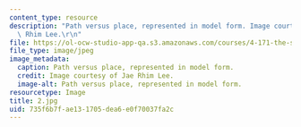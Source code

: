 ```yaml
---
content_type: resource
description: "Path versus place, represented in model form. Image courtesy of Jae\
  \ Rhim Lee.\r\n"
file: https://ol-ocw-studio-app-qa.s3.amazonaws.com/courses/4-171-the-space-between-workshop-fall-2004/735f6b7fae131705dea6e0f70037fa2c_2.jpg
file_type: image/jpeg
image_metadata:
  caption: Path versus place, represented in model form.
  credit: Image courtesy of Jae Rhim Lee.
  image-alt: Path versus place, represented in model form.
resourcetype: Image
title: 2.jpg
uid: 735f6b7f-ae13-1705-dea6-e0f70037fa2c
---
```

